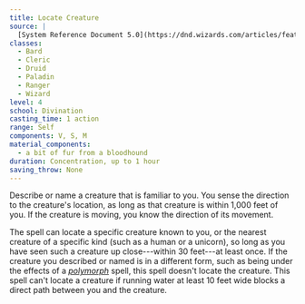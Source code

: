 ```yaml
---
title: Locate Creature
source: |
  [System Reference Document 5.0](https://dnd.wizards.com/articles/features/systems-reference-document-srd)
classes:
  - Bard
  - Cleric
  - Druid
  - Paladin
  - Ranger
  - Wizard
level: 4
school: Divination
casting_time: 1 action
range: Self
components: V, S, M
material_components:
  - a bit of fur from a bloodhound
duration: Concentration, up to 1 hour
saving_throw: None
---
```


Describe or name a creature that is familiar to you. You sense the direction to the creature's location, as long as that creature is within 1,000 feet of you. If the creature is moving, you know the direction of its movement.

The spell can locate a specific creature known to you, or the nearest creature of a specific kind (such as a human or a unicorn), so long as you have seen such a creature up close---within 30 feet---at least once. If the creature you described or named is in a different form, such as being under the effects of a *[polymorph](/spells/polymorph/)* spell, this spell doesn't locate the creature. This spell can't locate a creature if running water at least 10 feet wide blocks a direct path between you and the creature.
